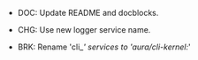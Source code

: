 - DOC: Update README and docblocks.

- CHG: Use new logger service name.

- BRK: Rename 'cli_*' services to 'aura/cli-kernel:*'
